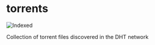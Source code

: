 torrents 
========
![Indexed](https://img.shields.io/badge/indexed-257479-blue)

Collection of torrent files discovered in the DHT network

